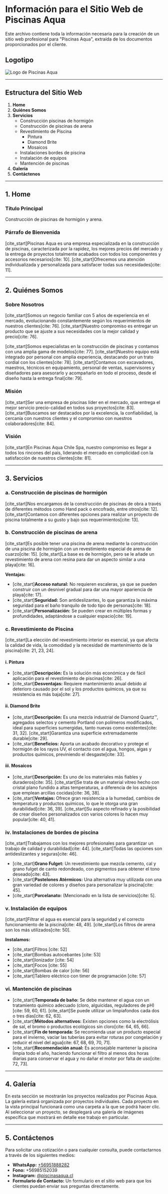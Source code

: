 # Información para el Sitio Web de Piscinas Aqua

Este archivo contiene toda la información necesaria para la creación de un sitio web profesional para "Piscinas Aqua", extraída de los documentos proporcionados por el cliente.

## Logotipo

![Logo de Piscinas Aqua](../logo.jpeg)

---

## Estructura del Sitio Web

1.  **Home**
2.  **Quiénes Somos**
3.  **Servicios**
    * Construcción piscinas de hormigón
    * Construcción de piscinas de arena
    * Revestimiento de Piscina
        * Pintura
        * Diamond Brite
        * Mosaicos
    * Instalaciones bordes de piscina
    * Instalación de equipos
    * Mantención de piscinas
4.  **Galería**
5.  **Contáctenos**

---

## 1. Home

### Título Principal
Construcción de piscinas de hormigón y arena.

### Párrafo de Bienvenida
[cite_start]Piscinas Aqua es una empresa especializada en la construcción de piscinas, caracterizada por la rapidez, los mejores precios del mercado y la entrega de proyectos totalmente acabados con todos los componentes y accesorios necesarios[cite: 10]. [cite_start]Ofrecemos una atención individualizada y personalizada para satisfacer todas sus necesidades[cite: 11].

---

## 2. Quiénes Somos

### Sobre Nosotros
[cite_start]Somos un negocio familiar con 5 años de experiencia en el mercado, evolucionando constantemente según los requerimientos de nuestros clientes[cite: 76]. [cite_start]Nuestro compromiso es entregar un producto que se ajuste a sus necesidades con la mejor calidad y precio[cite: 76].

[cite_start]Somos especialistas en la construcción de piscinas y contamos con una amplia gama de modelos[cite: 77]. [cite_start]Nuestro equipo está integrado por personal con amplia experiencia, destacando por un trato cordial con los clientes[cite: 78]. [cite_start]Contamos con excavadores, maestros, técnicos en equipamiento, personal de ventas, supervisores y diseñadores para asesorarlo y acompañarlo en todo el proceso, desde el diseño hasta la entrega final[cite: 79].

### Misión
[cite_start]Ser una empresa de piscinas líder en el mercado, que entrega el mejor servicio precio-calidad en todos sus proyectos[cite: 83]. [cite_start]Buscamos ser destacados por la excelencia, la confiabilidad, la cercanía con nuestros clientes y el compromiso con nuestros colaboradores[cite: 84].

### Visión
[cite_start]En Piscinas Aqua Chile Spa, nuestro compromiso es llegar a todos los rincones del país, liderando el mercado en complicidad con la satisfacción de nuestros clientes[cite: 81].

---

## 3. Servicios

### a. Construcción de piscinas de hormigón
[cite_start]Nos encargamos de la construcción de piscinas de obra a través de diferentes métodos como Hand pack o encofrado, entre otros[cite: 12]. [cite_start]Contamos con diferentes opciones para realizar un proyecto de piscina totalmente a su gusto y bajo sus requerimientos[cite: 13].

### b. Construcción de piscinas de arena
[cite_start]Es posible tener una piscina de arena mediante la construcción de una piscina de hormigón con un revestimiento especial de arena de cuarzo[cite: 15]. [cite_start]La base es de hormigón, pero se le añade un revestimiento de arena con resina para dar un aspecto similar a una playa[cite: 16].

**Ventajas:**
* [cite_start]**Acceso natural:** No requieren escaleras, ya que se pueden construir con un desnivel gradual para dar una mayor apariencia de playa[cite: 17].
* [cite_start]**Seguridad:** Son antideslizantes, lo que garantiza la máxima seguridad para el baño tranquilo de todo tipo de personas[cite: 18].
* [cite_start]**Personalización:** Se pueden crear en múltiples formas y profundidades, adaptándose a cualquier espacio[cite: 19].

### c. Revestimiento de Piscina
[cite_start]La elección del revestimiento interior es esencial, ya que afecta la calidad de vida, la comodidad y la necesidad de mantenimiento de la piscina[cite: 21, 23, 24].

#### i. Pintura
* [cite_start]**Descripción:** Es la solución más económica y de fácil aplicación para el revestimiento de piscinas[cite: 26].
* [cite_start]**Desventajas:** Requiere mantenimiento anual debido al deterioro causado por el sol y los productos químicos, ya que su resistencia es más baja[cite: 27].

#### ii. Diamond Brite
* [cite_start]**Descripción:** Es una mezcla industrial de Diamond Quartz™, agregados selectos y cemento Portland con polímeros modificados, ideal para superficies sumergidas, tanto nuevas como existentes[cite: 31, 32]. [cite_start]Garantiza una superficie extremadamente durable[cite: 29].
* [cite_start]**Beneficios:** Aporta un acabado decorativo y protege el hormigón de los rayos UV, el contacto con el agua, hongos, algas y productos químicos, previniendo el desgaste[cite: 33].

#### iii. Mosaicos
* [cite_start]**Descripción:** Es uno de los materiales más fiables y duraderos[cite: 35]. [cite_start]Se trata de un material vítreo hecho con cristal plano fundido a altas temperaturas, a diferencia de los azulejos que emplean arcillas cocidas[cite: 36, 38].
* [cite_start]**Ventajas:** Ofrece gran resistencia a la humedad, cambios de temperatura y productos químicos, lo que le otorga una gran durabilidad[cite: 36, 39]. [cite_start]Su aspecto refinado y la posibilidad de crear diseños personalizados con varios colores lo hacen muy popular[cite: 40, 41].

### iv. Instalaciones de bordes de piscina
[cite_start]Trabajamos con los mejores profesionales para garantizar un trabajo de calidad y durabilidad[cite: 44]. [cite_start]Todas las opciones son antideslizantes y seguras[cite: 46].

* [cite_start]**Grano Fulget:** Un revestimiento que mezcla cemento, cal y grano fulget de canto redondeado, con pigmentos para obtener el tono deseado[cite: 43].
* [cite_start]**Pastelones Atérmicos:** Una alternativa muy utilizada con una gran variedad de colores y diseños para personalizar la piscina[cite: 45].
* [cite_start]**Porcelanato:** (Mencionado en la lista de servicios)[cite: 5].

### v. Instalación de equipos
[cite_start]Filtrar el agua es esencial para la seguridad y el correcto funcionamiento de la piscina[cite: 48, 49]. [cite_start]Los filtros de arena son los más utilizados[cite: 50].

**Instalamos:**
* [cite_start]Filtros [cite: 52]
* [cite_start]Bombas autocebantes [cite: 53]
* [cite_start]Ionizador [cite: 54]
* [cite_start]Focos [cite: 55]
* [cite_start]Bombas de calor [cite: 56]
* [cite_start]Tablero eléctrico con timer de programación [cite: 57]

### vi. Mantención de piscinas
* [cite_start]**Temporada de baño:** Se debe mantener el agua con un tratamiento químico adecuado (cloro, alguicidas, reguladores de pH)[cite: 59, 60, 61]. [cite_start]Se puede utilizar un limpiafondos cada dos o tres días[cite: 62, 63].
* [cite_start]**Métodos alternativos:** Existen opciones como la electrólisis de sal, el bromo o productos ecológicos sin cloro[cite: 64, 65, 66].
* [cite_start]**Fin de temporada:** Se recomienda usar un producto especial para el invierno, vaciar las tuberías para evitar roturas por congelación y reducir el nivel del agua[cite: 67, 68, 69, 70, 71].
* [cite_start]**Recomendación anual:** Es aconsejable mantener la piscina limpia todo el año, haciendo funcionar el filtro al menos dos horas diarias para conservar el agua y no dañar el motor por falta de uso[cite: 72, 73].

---

## 4. Galería

En esta sección se mostrarán los proyectos realizados por Piscinas Aqua. La galería estará organizada por proyectos individuales. Cada proyecto en la vista principal funcionará como una carpeta a la que se podrá hacer clic. Al seleccionar un proyecto, se desplegará una galería de imágenes específica que mostrará en detalle ese trabajo en particular.

---

## 5. Contáctenos

Para solicitar una cotización o para cualquier consulta, puede contactarnos a través de los siguientes medios:

* **WhatsApp:** [+56951888282](https://wa.me/56951888282)
* **Fono:** +56985152039
* **Instagram:** [@piscinasaqua.cl](https://www.instagram.com/piscinasaqua.cl)
* **Formulario de Contacto:** Un formulario en el sitio web para que los clientes puedan enviar sus preguntas directamente.